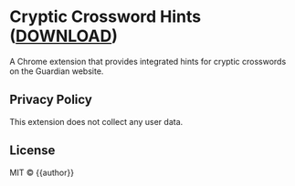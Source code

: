 # Cryptic Crossword Hints ([DOWNLOAD](https://chrome.google.com/webstore/detail//TODO))

A Chrome extension that provides integrated hints for cryptic crosswords on the Guardian website.

## Privacy Policy
This extension does not collect any user data.

## License

MIT © {{author}}
